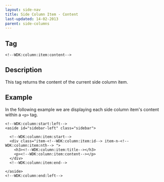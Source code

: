 ```yaml
---
layout: side-nav
title: Side Column Item - Content
last-updated: 14-02-2013
parent: side-columns
---
```


## Tag

`<!--WDK:column:item:content-->`

## Description

This tag returns the content of the current side column item.

## Example

In the following example we are displaying each side column item's content within a `<p>` tag.

~~~
<!--WDK:column:start:left-->
<aside id="sidebar-left" class="sidebar">

  <!--WDK:column:item:start-->
  <div class="item-<!--WDK:column:item:id--> item-n-<!--WDK:column:item:nth--> ">
    <h3><!--WDK:column:item:title--></h3>
    <p><!--WDK:column:item:content--></p>
  </div>
  <!--WDK:column:item:end-->

</aside>
<!--WDK:column:end:left-->
~~~